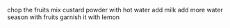 chop the fruits
mix custard powder with hot water
add milk
add more water
season with fruits
garnish it with lemon